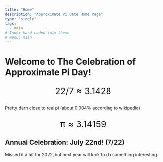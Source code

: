 ```yaml
---
title: "Home"
description: "Approximate Pi Date Home Page"
type: "single"
tags:
  - main
# Index hard-coded into theme
# menu: main
---
```

# Welcome to The Celebration of Approximate Pi Day!

<p align="center" style="font-size: 2em;">22/7 ≈ 3.1428</p>

Pretty darn close to real pi ([about 0.004% according to wikipedia](https://en.wikipedia.org/wiki/Approximations_of_%CF%80))

<p align="center" style="font-size: 2em;">π ≈ 3.14159</p>

## Annual Celebration: July 22nd!  (7/22)

Missed it a bit for 2022, but next year will look to do something interesting.
